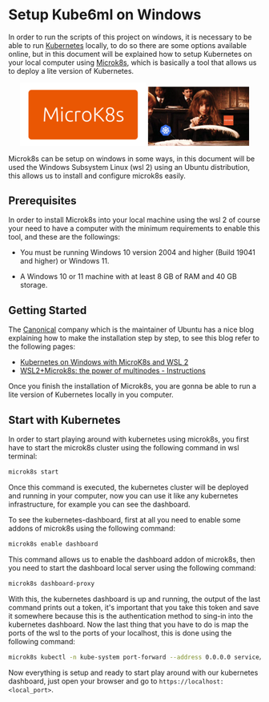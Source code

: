 # **Setup Kube6ml on Windows**

In order to run the scripts of this project on windows, it is necessary to be able to run [Kubernetes](https://kubernetes.io) locally, to do so there are some options available online, but in this document will be explained how to setup Kubernetes on your local computer using [Microk8s](https://microk8s.io), which is basically a tool that allows us to deploy a lite version of Kubernetes.

<p align="center">
  <img src="./assets/imgs/microk8s-sticker.webp" width=50%/>
  <img src="https://github.com/Elkinmt19/kube6ml/blob/main/assets/imgs/MicroK8s-lightweight.png" width=40%/>
</p>

Microk8s can be setup on windows in some ways, in this document will be used the Windows Subsystem Linux (wsl 2) using an Ubuntu distribution, this allows us to install and configure microk8s easily. 

## Prerequisites
In order to install Microk8s into your local machine using the wsl 2 of course your need to have a computer with the minimum requirements to enable this tool, and these are the followings:

- You must be running Windows 10 version 2004 and higher (Build 19041 and higher) or Windows 11.

- A Windows 10 or 11 machine with at least 8 GB of RAM and 40 GB storage.

## Getting Started
The [Canonical](https://canonical.com) company which is the maintainer of Ubuntu has a nice blog explaining how to make the installation step by step, to see this blog refer to the following pages:

- [Kubernetes on Windows with MicroK8s and WSL 2](https://ubuntu.com/blog/kubernetes-on-windows-with-microk8s-and-wsl-2)
- [WSL2+Microk8s: the power of multinodes - Instructions](https://wsl.dev/wsl2-microk8s/)

Once you finish the installation of Microk8s, you are gonna be able to run a lite version of Kubernetes locally in you computer.

## Start with Kubernetes
In order to start playing around with kubernetes using microk8s, you first have to start the microk8s cluster using the following command in wsl terminal:

```bash 
microk8s start
```

Once this command is executed, the kubernetes cluster will be deployed and running in your computer, now you can use it like any kubernetes infrastructure, for example you can see the dashboard.

To see the kubernetes-dashboard, first at all you need to enable some addons of microk8s using the following command:

```bash
microk8s enable dashboard
```

This command allows us to enable the dashboard addon of microk8s, then you need to start the dashboard local server using the following command:

```bash
microk8s dashboard-proxy
```

With this, the kubernetes dashboard is up and running, the output of the last command prints out a token, it's important that you take this token and save it somewhere because this is the authentication method to sing-in into the kubernetes dashboard. Now the last thing that you have to do is map the ports of the wsl to the ports of your localhost, this is done using the following command:

```bash
microk8s kubectl -n kube-system port-forward --address 0.0.0.0 service/kubernetes-dashboard <local_port>:443
```

Now everything is setup and ready to start play around with our kubernetes dashboard, just open your browser and go to `https://localhost:<local_port>`.

